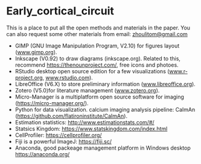 # Early_cortical_circuit
This is a place to put all the open methods and materials in the paper. You can also request some other materials from email: zhoulitom@gmail.com


* GIMP (GNU Image Manipulation Program, V2.10) for figures layout (www.gimp.org). 
* Inkscape (V0.92) to draw diagrams (inkscape.org). Related to this, recommend https://thenounproject.com/, free icons and photoes.
* RStudio desktop open source edition for a few visualizations (www.r-project.org, www.rstudio.com). 
* LibreOffice (V6.X) to store preliminary information (www.libreoffice.org). 
* Zotero (V5.0)for literature management (www.zotero.org). 
* Micro-Manager is a multiplatform open source software for imaging (https://micro-manager.org/). 
* Python for data visualization. calcium imaging analysis pipeline: CaImAn (https://github.com/flatironinstitute/CaImAn). 
* Estimation statistics: http://www.estimationstats.com/#/
* Statsics Kingdom: https://www.statskingdom.com/index.html
* CellProfiler: https://cellprofiler.org/
* Fiji is a powerful ImageJ: https://fiji.sc/
* Anaconda, good packeage management platform in Windows desktop https://anaconda.org/
